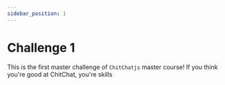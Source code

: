 ```yaml
---
sidebar_position: 1
---
```


# Challenge 1

This is the first master challenge of `ChitChatjs` master course! If you think you're good at ChitChat, you're skills  